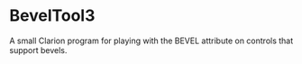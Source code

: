 # BevelTool3
A small Clarion program for playing with the BEVEL attribute on controls that support bevels.
